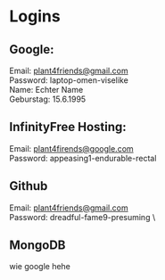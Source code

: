 # Logins

## Google:

Email: plant4friends@gmail.com \
Password: laptop-omen-viselike \
Name: Echter Name \
Geburstag: 15.6.1995

## InfinityFree Hosting:
Email: plant4firends@google.com \
Password: appeasing1-endurable-rectal


## Github
Email:  plant4friends@gmail.com \
Password: dreadful-fame9-presuming \

## MongoDB
wie google hehe
